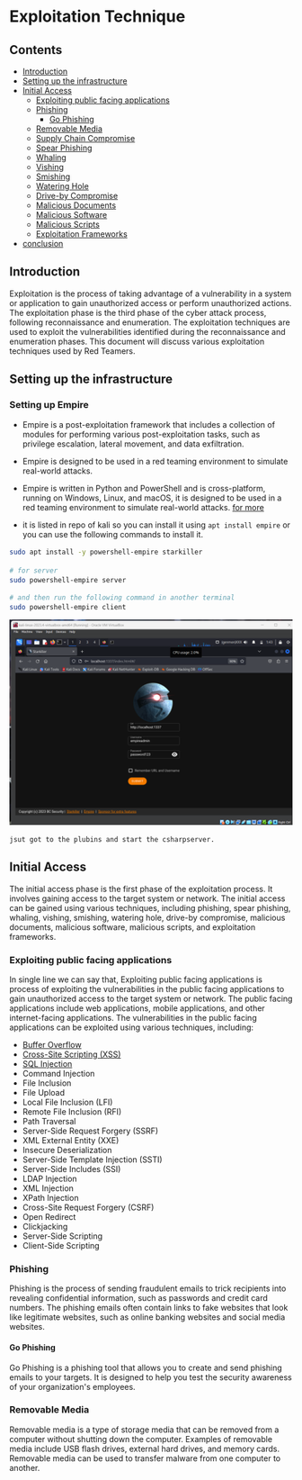 # Exploitation Technique

## Contents
- [Introduction](#introduction)
- [Setting up the infrastructure](#setting-up-the-infrastructure)
- [Initial Access](#initial-access)
    - [Exploiting public facing applications](#exploiting-public-facing-applications)
    - [Phishing](#phishing)
        - [Go Phishing](#go-phishing) 
    - [Removable Media](#removable-media)
    - [Supply Chain Compromise](#supply-chain-compromise)
    - [Spear Phishing](#spear-phishing)
    - [Whaling](#whaling)
    - [Vishing](#vishing)
    - [Smishing](#smishing)
    - [Watering Hole](#watering-hole)
    - [Drive-by Compromise](#drive-by-compromise)
    - [Malicious Documents](#malicious-documents)
    - [Malicious Software](#malicious-software)
    - [Malicious Scripts](#malicious-scripts)
    - [Exploitation Frameworks](#exploitation-frameworks)
- [conclusion](#conclusion)
  

## Introduction
Exploitation is the process of taking advantage of a vulnerability in a system or application to gain unauthorized access or perform unauthorized actions. The exploitation phase is the third phase of the cyber attack process, following reconnaissance and enumeration. The exploitation techniques are used to exploit the vulnerabilities identified during the reconnaissance and enumeration phases. This document will discuss various exploitation techniques used by Red Teamers.

## Setting up the infrastructure
<!-- ![alt text](image.png)
![alt text](image-1.png) -->

### Setting up Empire
- Empire is a post-exploitation framework that includes a collection of modules for performing various post-exploitation tasks, such as privilege escalation, lateral movement, and data exfiltration.
- Empire is designed to be used in a red teaming environment to simulate real-world attacks. 
- Empire is written in Python and PowerShell and is cross-platform, running on Windows, Linux, and macOS, it is designed to be used in a red teaming environment to simulate real-world attacks. 
[for more](https://github.com/EmpireProject/Empire) 


- it is listed in repo of kali so you can install it using `apt install empire` or you can use the following commands to install it.

```bash
sudo apt install -y powershell-empire starkiller

# for server
sudo powershell-empire server
```

```bash
# and then run the following command in another terminal
sudo powershell-empire client
```
![alt text](image-2.png)

    jsut got to the plubins and start the csharpserver.



## Initial Access
The initial access phase is the first phase of the exploitation process. It involves gaining access to the target system or network. The initial access can be gained using various techniques, including phishing, spear phishing, whaling, vishing, smishing, watering hole, drive-by compromise, malicious documents, malicious software, malicious scripts, and exploitation frameworks.

### Exploiting public facing applications
In single line we can say that, Exploiting public facing applications is process of exploiting the vulnerabilities in the public facing applications to gain unauthorized access to the target system or network. The public facing applications include web applications, mobile applications, and other internet-facing applications. The vulnerabilities in the public facing applications can be exploited using various techniques, including:

- [Buffer Overflow](/README.md/#buffer-overflow)
- [Cross-Site Scripting (XSS)](/README.md/#cross-site-scripting-xss)
- [SQL Injection](/README.md/#sql-injection)
- Command Injection
- File Inclusion
- File Upload
- Local File Inclusion (LFI)
- Remote File Inclusion (RFI)
- Path Traversal
- Server-Side Request Forgery (SSRF)
- XML External Entity (XXE)
- Insecure Deserialization
- Server-Side Template Injection (SSTI)
- Server-Side Includes (SSI)
- LDAP Injection
- XML Injection
- XPath Injection
- Cross-Site Request Forgery (CSRF) 
- Open Redirect
- Clickjacking
- Server-Side Scripting
- Client-Side Scripting
 


### Phishing
Phishing is the process of sending fraudulent emails to trick recipients into revealing confidential information, such as passwords and credit card numbers. The phishing emails often contain links to fake websites that look like legitimate websites, such as online banking websites and social media websites.


#### Go Phishing

Go Phishing is a phishing tool that allows you to create and send phishing emails to your targets. It is designed to help you test the security awareness of your organization's employees.


### Removable Media

Removable media is a type of storage media that can be removed from a computer without shutting down the computer. Examples of removable media include USB flash drives, external hard drives, and memory cards. Removable media can be used to transfer malware from one computer to another.